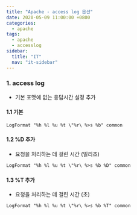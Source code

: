 ```yaml
---
title: "Apache - access log 옵션"
date: 2020-05-09 11:00:00 +0800
categories: 
  - apache
tags:
  - apache
  - accesslog
sidebar:
  title: "IT"
  nav: "it-sidebar"
---
```


### 1. access log

- 기본 포맷에 없는 응답시간 설정 추가

#### 1.1 기본

```xml
LogFormat "%h %l %u %t \"%r\ %>s %b" common
```

#### 1.2 %D 추가
- 요청을 처리하는 데 걸린 시간 (밀리초)

```xml
LogFormat "%h %l %u %t \"%r\ %>s %b %D" common
```

#### 1.3 %T 추가

- 요청을 처리하는 데 걸린 시간 (초)

```xml
LogFormat "%h %l %u %t \"%r\ %>s %b %T" common
```